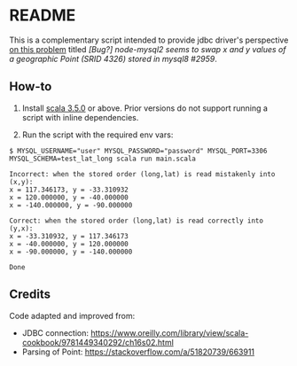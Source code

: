 # README

This is a complementary script intended to provide jdbc driver's perspective [on this problem](https://github.com/justbhoot/poc-node-mysql2-bug-srid-4326-mysql8) titled *[Bug?] node-mysql2 seems to swap x and y values of a geographic Point (SRID 4326) stored in mysql8 #2959*.

## How-to

1. Install [scala 3.5.0](https://docs.scala-lang.org/getting-started/index.html) or above. Prior versions do not support running a script with inline dependencies.

2. Run the script with the required env vars:

```
$ MYSQL_USERNAME="user" MYSQL_PASSWORD="password" MYSQL_PORT=3306 MYSQL_SCHEMA=test_lat_long scala run main.scala

Incorrect: when the stored order (long,lat) is read mistakenly into (x,y):
x = 117.346173, y = -33.310932
x = 120.000000, y = -40.000000
x = -140.000000, y = -90.000000

Correct: when the stored order (long,lat) is read correctly into (y,x):
x = -33.310932, y = 117.346173
x = -40.000000, y = 120.000000
x = -90.000000, y = -140.000000

Done
```

## Credits

Code adapted and improved from:

- JDBC connection: https://www.oreilly.com/library/view/scala-cookbook/9781449340292/ch16s02.html
- Parsing of Point: https://stackoverflow.com/a/51820739/663911
